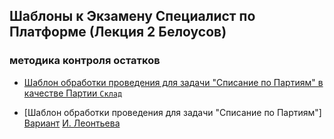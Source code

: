 ## Шаблоны к Экзамену Специалист по  Платформе (Лекция 2 Белоусов)

### методика контроля  остатков

- [Шаблон обработки проведения для задачи "Списание по Партиям" в качестве Партии `Склад` ](https://github.com/alex-dev-2020/SpecPlatform/commit/1e5d221013b026370cfe9915bee01e036a652828)

- [Шаблон обработки проведения для задачи "Списание по Партиям"] [Вариант](https://youtu.be/MyoJeDH63Zo?list=PLcS_eYAMuJLbyHEIbclg0fz7nF77ybR8C) [И. Леонтьева ](https://github.com/alex-dev-2020/SpecPlatform/commit/d1faba8d885d0ebd10e3a01101c769444f4ef9d5)

